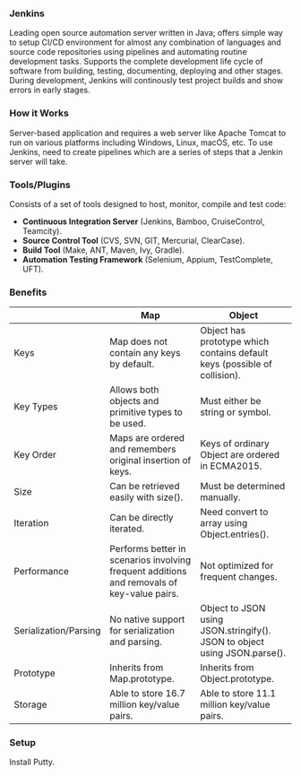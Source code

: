 ### Jenkins

Leading open source automation server written in Java; offers simple way to setup CI/CD environment for almost any combination of languages and source code repositories using pipelines and automating routine development tasks. Supports the complete development life cycle of software from building, testing, documenting, deploying and other stages. During development, Jenkins will continously test project builds and show errors in early stages.

### How it Works

Server-based application and requires a web server like Apache Tomcat to run on various platforms including Windows, Linux, macOS, etc. To use Jenkins, need to create pipelines which are a series of steps that a Jenkin server will take.

### Tools/Plugins

Consists of a set of tools designed to host, monitor, compile and test code:

- **Continuous Integration Server** (Jenkins, Bamboo, CruiseControl, Teamcity).
- **Source Control Tool** (CVS, SVN, GIT, Mercurial, ClearCase).
- **Build Tool** (Make, ANT, Maven, Ivy, Gradle).
- **Automation Testing Framework** (Selenium, Appium, TestComplete, UFT).

### Benefits

|                       | Map                                                                                        | Object                                                                    |
| --------------------- | ------------------------------------------------------------------------------------------ | ------------------------------------------------------------------------- |
| Keys                  | Map does not contain any keys by default.                                                  | Object has prototype which contains default keys (possible of collision). |
| Key Types             | Allows both objects and primitive types to be used.                                        | Must either be string or symbol.                                          |
| Key Order             | Maps are ordered and remembers original insertion of keys.                                 | Keys of ordinary Object are ordered in ECMA2015.                          |
| Size                  | Can be retrieved easily with size().                                                       | Must be determined manually.                                              |
| Iteration             | Can be directly iterated.                                                                  | Need convert to array using Object.entries().                             |
| Performance           | Performs better in scenarios involving frequent additions and removals of key-value pairs. | Not optimized for frequent changes.                                       |
| Serialization/Parsing | No native support for serialization and parsing.                                           | Object to JSON using JSON.stringify(). JSON to object using JSON.parse(). |
| Prototype             | Inherits from Map.prototype.                                                               | Inherits from Object.prototype.                                           |
| Storage               | Able to store 16.7 million key/value pairs.                                                | Able to store 11.1 million key/value pairs.                               |

### Setup

Install Putty.
